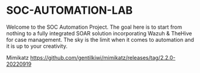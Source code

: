 # SOC-AUTOMATION-LAB

Welcome to the SOC Automation Project.
The goal here is to start from nothing to a fully integrated SOAR solution incorporating Wazuh & TheHive for case management. The sky is the limit when it comes to automation and it is up to your creativity.

Mimikatz https://github.com/gentilkiwi/mimikatz/releases/tag/2.2.0-20220919

